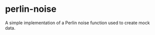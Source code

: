 perlin-noise
============

A simple implementation of a Perlin noise function used to create mock data.
